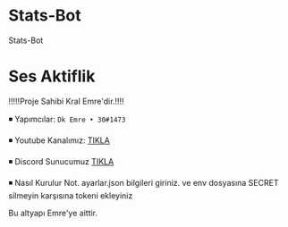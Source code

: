 # Stats-Bot
Stats-Bot
# Ses Aktiflik
 !!!!!Proje Sahibi Kral Emre'dir.!!!!
  

:black_medium_small_square: Yapımcılar: `Dk Emre • 30#1473`

:black_medium_small_square:  Youtube Kanalımız: [TIKLA](http://youtube.com/channel/UCVE9gvwcxhHndoRm4s3iVmw?sub_confirmation=1)

:black_medium_small_square:  Discord Sunucumuz [TIKLA](https://discord.gg/ZgEsVJdBtU)

:black_medium_small_square: Nasıl Kurulur Not.
ayarlar.json bilgileri giriniz.
ve env dosyasına SECRET silmeyin karşısına tokeni ekleyiniz

Bu altyapı Emre'ye aittir.

